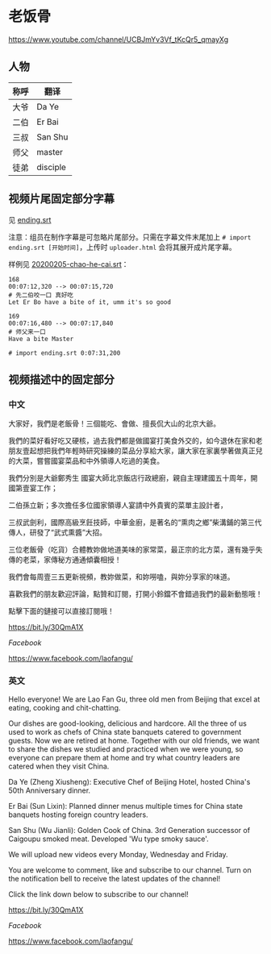 # 老饭骨

https://www.youtube.com/channel/UCBJmYv3Vf_tKcQr5_qmayXg

## 人物

| 称呼 | 翻译 |
| ---- | ---- |
| 大爷 | Da Ye |
| 二伯 | Er Bai |
| 三叔 | San Shu |
| 师父 | master |
| 徒弟 | disciple |

## 视频片尾固定部分字幕

见 [ending.srt](ending.srt)

注意：组员在制作字幕是可忽略片尾部分。只需在字幕文件末尾加上 `# import ending.srt [开始时间]`，上传时 `uploader.html` 会将其展开成片尾字幕。

样例见 [20200205-chao-he-cai.srt](20200205-chao-he-cai.srt)：

```
168
00:07:12,320 --> 00:07:15,720
# 先二伯咬一口 真好吃
Let Er Bo have a bite of it, umm it's so good

169
00:07:16,480 --> 00:07:17,840
# 师父来一口
Have a bite Master

# import ending.srt 0:07:31,200
```

## 视频描述中的固定部分

### 中文

大家好，我們是老飯骨！三個能吃、會做、擅長侃大山的北京大爺。

我們的菜好看好吃又硬核，過去我們都是做國宴打美食外交的，如今退休在家和老朋友壹起想把我們年輕時研究操練的菜品分享給大家，讓大家在家裏學著做真正兒的大菜，嘗嘗國宴菜品和中外領導人吃過的美食。

我們分別是大爺鄭秀生 國宴大師北京飯店行政總廚，親自主理建國五十周年，開國第壹宴工作；

二伯孫立新；多次擔任多位國家領導人宴請中外貴賓的菜單主設計者，

三叔武劍利，國際高級烹飪技師，中華金廚，是著名的“熏肉之鄉”柴溝鋪的第三代傳人，研發了“武式熏醬”大招。

三位老飯骨（吃貨）合體教妳做地道美味的家常菜，最正宗的北方菜，還有幾乎失傳的老菜，家傳秘方通通傾囊相授！

我們會每周壹三五更新視頻，教妳做菜，和妳嘮嗑，與妳分享家的味道。

喜歡我們的朋友歡迎評論，點贊和訂閱，打開小鈴鐺不會錯過我們的最新動態哦！

點擊下面的鏈接可以直接訂閱哦！

https://bit.ly/30QmA1X

*Facebook*

https://www.facebook.com/laofangu/

### 英文

Hello everyone! We are Lao Fan Gu, three old men from Beijing that excel at eating, cooking and chit-chatting.

Our dishes are good-looking, delicious and hardcore. All the three of us used to work as chefs of China state banquets catered to government guests. Now we are retired at home. Together with our old friends, we want to share the dishes we studied and practiced when we were young, so everyone can prepare them at home and try what country leaders are catered when they visit China.  

Da Ye (Zheng Xiusheng): Executive Chef of Beijing Hotel, hosted China's 50th Anniversary dinner.

Er Bai (Sun Lixin): Planned dinner menus multiple times for China state banquets hosting foreign country leaders.

San Shu (Wu Jianli):  Golden Cook of China. 3rd Generation successor of Caigoupu smoked meat. Developed 'Wu type smoky sauce'. 

We will upload new videos every Monday, Wednesday and Friday. 

You are welcome to comment, like and subscribe to our channel. Turn on the notification bell to receive the latest updates of the channel!

Click the link down below to subscribe to our channel!

https://bit.ly/30QmA1X

*Facebook*

https://www.facebook.com/laofangu/

